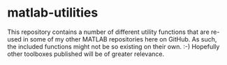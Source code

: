 # matlab-utilities
This repository contains a number of different utility functions that are re-used in some of my other MATLAB repositories here on GitHub. As such, the included functions might not be so existing on their own. :-) Hopefully other toolboxes published will be of greater relevance.
